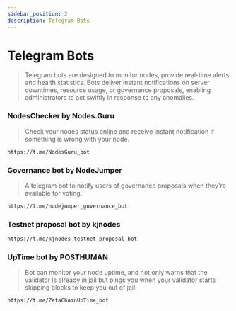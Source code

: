 ```yaml
---
sidebar_position: 2
description: Telegram Bots 
---
```


# Telegram Bots

> Telegram bots are designed to monitor nodes, provide real-time alerts and health statistics. Bots deliver instant notifications on server downtimes, resource usage, or governance proposals, enabling administrators to act swiftly in response to any anomalies.

### NodesChecker by Nodes.Guru

> Check your nodes status online and receive instant notification if something is wrong with your node.
```bash
https://t.me/NodesGuru_bot
```

### Governance bot by NodeJumper
 
> A telegram bot to notify users of governance proposals when they're available for voting.
```bash
https://t.me/nodejumper_governance_bot
```

### Testnet proposal bot by kjnodes
```bash
https://t.me/kjnodes_testnet_proposal_bot
```

### UpTime bot by POSTHUMAN

> Bot  can monitor your node uptime, and not only warns that the validator is already in jail but pings you when your validator starts skipping blocks to keep you out of jail.
```bash
https://t.me/ZetaChainUpTime_bot
```



